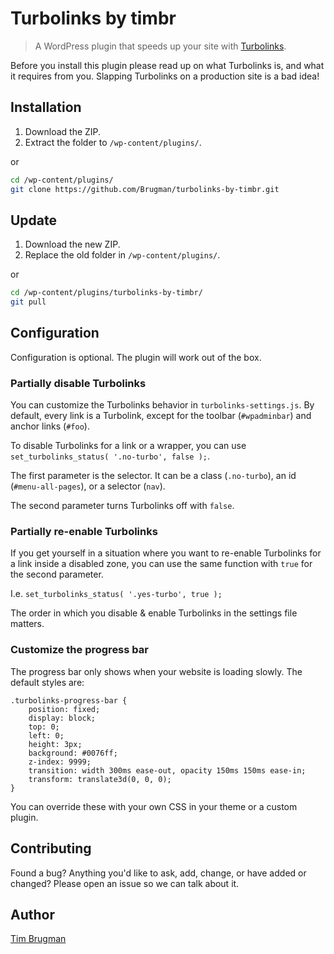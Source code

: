 # Turbolinks by timbr

> A WordPress plugin that speeds up your site with [Turbolinks](https://github.com/turbolinks/turbolinks).

Before you install this plugin please read up on what Turbolinks is, and what it requires from you. Slapping Turbolinks on a production site is a bad idea!

## Installation

1. Download the ZIP.
1. Extract the folder to `/wp-content/plugins/`.

or

```sh
cd /wp-content/plugins/
git clone https://github.com/Brugman/turbolinks-by-timbr.git
```

## Update

1. Download the new ZIP.
1. Replace the old folder in `/wp-content/plugins/`.

or

```sh
cd /wp-content/plugins/turbolinks-by-timbr/
git pull
```

## Configuration

Configuration is optional. The plugin will work out of the box.

### Partially disable Turbolinks

You can customize the Turbolinks behavior in `turbolinks-settings.js`. By default, every link is a Turbolink, except for the toolbar (`#wpadminbar`) and anchor links (`#foo`).

To disable Turbolinks for a link or a wrapper, you can use `set_turbolinks_status( '.no-turbo', false );`.

The first parameter is the selector. It can be a class (`.no-turbo`), an id (`#menu-all-pages`), or a selector (`nav`).

The second parameter turns Turbolinks off with `false`.

### Partially re-enable Turbolinks

If you get yourself in a situation where you want to re-enable Turbolinks for a link inside a disabled zone, you can use the same function with `true` for the second parameter.

I.e. `set_turbolinks_status( '.yes-turbo', true );`

The order in which you disable & enable Turbolinks in the settings file matters.

### Customize the progress bar

The progress bar only shows when your website is loading slowly. The default styles are:

```
.turbolinks-progress-bar {
    position: fixed;
    display: block;
    top: 0;
    left: 0;
    height: 3px;
    background: #0076ff;
    z-index: 9999;
    transition: width 300ms ease-out, opacity 150ms 150ms ease-in;
    transform: translate3d(0, 0, 0);
}
```

You can override these with your own CSS in your theme or a custom plugin.

## Contributing

Found a bug? Anything you'd like to ask, add, change, or have added or changed? Please open an issue so we can talk about it.

## Author

[Tim Brugman](https://github.com/Brugman)
